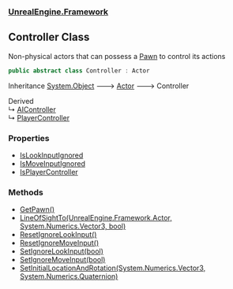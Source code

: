 ### [UnrealEngine.Framework](./UnrealEngine-Framework.md 'UnrealEngine.Framework')
## Controller Class
Non-physical actors that can possess a [Pawn](./UnrealEngine-Framework-Pawn.md 'UnrealEngine.Framework.Pawn') to control its actions  
```csharp
public abstract class Controller : Actor
```
Inheritance [System.Object](https://docs.microsoft.com/en-us/dotnet/api/System.Object 'System.Object') &#129106; [Actor](./UnrealEngine-Framework-Actor.md 'UnrealEngine.Framework.Actor') &#129106; Controller  

Derived  
&#8627; [AIController](./UnrealEngine-Framework-AIController.md 'UnrealEngine.Framework.AIController')  
&#8627; [PlayerController](./UnrealEngine-Framework-PlayerController.md 'UnrealEngine.Framework.PlayerController')  
### Properties
- [IsLookInputIgnored](./UnrealEngine-Framework-Controller-IsLookInputIgnored.md 'UnrealEngine.Framework.Controller.IsLookInputIgnored')
- [IsMoveInputIgnored](./UnrealEngine-Framework-Controller-IsMoveInputIgnored.md 'UnrealEngine.Framework.Controller.IsMoveInputIgnored')
- [IsPlayerController](./UnrealEngine-Framework-Controller-IsPlayerController.md 'UnrealEngine.Framework.Controller.IsPlayerController')
### Methods
- [GetPawn()](./UnrealEngine-Framework-Controller-GetPawn().md 'UnrealEngine.Framework.Controller.GetPawn()')
- [LineOfSightTo(UnrealEngine.Framework.Actor, System.Numerics.Vector3, bool)](./UnrealEngine-Framework-Controller-LineOfSightTo(UnrealEngine-Framework-Actor_System-Numerics-Vector3_bool).md 'UnrealEngine.Framework.Controller.LineOfSightTo(UnrealEngine.Framework.Actor, System.Numerics.Vector3, bool)')
- [ResetIgnoreLookInput()](./UnrealEngine-Framework-Controller-ResetIgnoreLookInput().md 'UnrealEngine.Framework.Controller.ResetIgnoreLookInput()')
- [ResetIgnoreMoveInput()](./UnrealEngine-Framework-Controller-ResetIgnoreMoveInput().md 'UnrealEngine.Framework.Controller.ResetIgnoreMoveInput()')
- [SetIgnoreLookInput(bool)](./UnrealEngine-Framework-Controller-SetIgnoreLookInput(bool).md 'UnrealEngine.Framework.Controller.SetIgnoreLookInput(bool)')
- [SetIgnoreMoveInput(bool)](./UnrealEngine-Framework-Controller-SetIgnoreMoveInput(bool).md 'UnrealEngine.Framework.Controller.SetIgnoreMoveInput(bool)')
- [SetInitialLocationAndRotation(System.Numerics.Vector3, System.Numerics.Quaternion)](./UnrealEngine-Framework-Controller-SetInitialLocationAndRotation(System-Numerics-Vector3_System-Numerics-Quaternion).md 'UnrealEngine.Framework.Controller.SetInitialLocationAndRotation(System.Numerics.Vector3, System.Numerics.Quaternion)')
